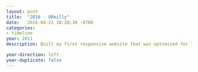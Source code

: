 ```yaml
---
layout: post
title:  "2016 - OReilly"
date:   2016-04-21 10:28:30 -0700
categories:
- timeline
year: 2011
description: Built my first responsive website that was optimized for large, med and small screens.

year-direction: left
year-duplicate: false
---
```

